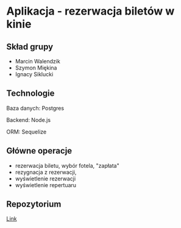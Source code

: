 # Aplikacja - rezerwacja biletów w kinie

## Skład grupy

- Marcin Walendzik
- Szymon Miękina
- Ignacy Siklucki

## Technologie

Baza danych: Postgres

Backend: Node.js

ORM: Sequelize

## Główne operacje

- rezerwacja biletu, wybór fotela, "zapłata"
- rezygnacja z rezerwacji,
- wyświetlenie rezerwacji
- wyświetlenie repertuaru

## Repozytorium

[Link](https://github.com/szym-mie/cinema-tickets-project)